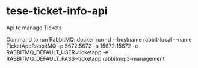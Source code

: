 # tese-ticket-info-api
Api to manage Tickets 

Command to run RabbitMQ: 
docker run -d --hostname rabbit-local --name TicketAppRabbitMQ -p 5672:5672 -p 15672:15672 -e RABBITMQ_DEFAULT_USER=ticketapp -e RABBITMQ_DEFAULT_PASS=ticketapp rabbitmq:3-management
